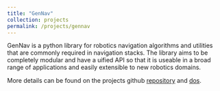 ```yaml
---
title: "GenNav"
collection: projects
permalink: /projects/gennav
---
```


GenNav is a python library for robotics navigation algorithms and utilities that are commonly required in navigation stacks. The library aims to be completely modular and have a uified API so that it is useable in a broad range of applications and easily extensible to new robotics domains.

More details can be found on the projects github [repository](https://github.com/ERC-BPGC/gennav) and [dos](https://gennav.readthedocs.io/en/latest/).
